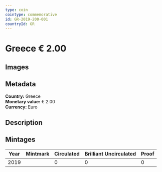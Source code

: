 ```yaml
---
type: coin
cointype: commemorative
id: GR-2019-200-001
countryId: GR
---
```


# Greece € 2.00

## Images


## Metadata

**Country:** Greece\
**Monetary value:** € 2.00\
**Currency:** Euro

## Description


## Mintages

| Year | Mintmark | Circulated | Brilliant Uncirculated | Proof |
| ---- | -------- | ---------- | ---------------------- | ----- |
| 2019 |  | 0| 0 | 0 |
